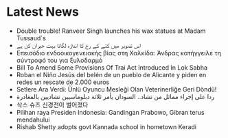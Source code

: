 # Latest News
-  Double trouble! Ranveer Singh launches his wax statues at Madam Tussaud`s
-  اس تصویر میں کتے کے رخ کا اندازہ لگانا بہت حیران کن ہے
-  Επεισόδιο ενδοοικογενειακής βίας στη Χαλκίδα: Άνδρας κατήγγειλε τη σύντροφό του για ξυλοδαρμό
-  Bill To Amend Some Provisions Of Trai Act Introduced In Lok Sabha
-  Roban el Niño Jesús del belén de un pueblo de Alicante y piden en redes un rescate de 2.000 euros
-  Setlere Ara Verdi: Ünlü Oyuncu Mesleği Olan Veterinerliğe Geri Döndü!
-  ردا على إجراء مماثل من تشاد.. السودان يأمر ثلاثة دبلوماسيين تشاديين بالمغادرة
-  삭스 슈즈 신경전이 벌어졌다
-  Pilihan raya Presiden Indonesia: Gandingan Prabowo, Gibran terus mendahului
-  Rishab Shetty adopts govt Kannada school in hometown Keradi
